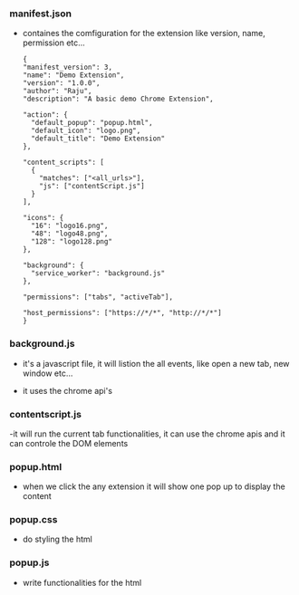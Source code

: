 ### manifest.json

- containes the comfiguration for the extension
  like version, name, permission etc...

  ```
  {
  "manifest_version": 3,
  "name": "Demo Extension",
  "version": "1.0.0",
  "author": "Raju",
  "description": "A basic demo Chrome Extension",

  "action": {
    "default_popup": "popup.html",
    "default_icon": "logo.png",
    "default_title": "Demo Extension"
  },

  "content_scripts": [
    {
      "matches": ["<all_urls>"],
      "js": ["contentScript.js"]
    }
  ],

  "icons": {
    "16": "logo16.png",
    "48": "logo48.png",
    "128": "logo128.png"
  },

  "background": {
    "service_worker": "background.js"
  },

  "permissions": ["tabs", "activeTab"],

  "host_permissions": ["https://*/*", "http://*/*"]
  }
  ```

### background.js

- it's a javascript file, it will listion the all events, like open a new tab, new window etc...

- it uses the chrome api's

### contentscript.js

-it will run the current tab functionalities, it can use the chrome apis and it can controle the DOM elements

### popup.html

- when we click the any extension it will show one pop up to display the content

### popup.css

- do styling the html

### popup.js

- write functionalities for the html

```

```
